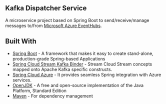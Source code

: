 Kafka Dispatcher Service
----
A microservice project based on Spring Boot to send/receive/manage messages to/from [Microsoft Azure EventHubs](https://azure.microsoft.com/en-us/services/event-hubs/).

## Built With
* [Spring Boot](https://spring.io/projects/spring-boot) - A framework that makes it easy to create stand-alone, production-grade Spring-based Applications
* [Spring Cloud Stream Kafka Binder](https://cloud.spring.io/spring-cloud-stream-binder-kafka/spring-cloud-stream-binder-kafka.html) - Stream Cloud Stream concepts mapped onto Apache Kafka specific constructs.
* [Spring Cloud Azure](https://github.com/microsoft/spring-cloud-azure) -  It provides seamless Spring integration with Azure services.
* [OpenJDK](https://openjdk.java.net/) - A free and open-source implementation of the Java Platform, Standard Edition
* [Maven](https://maven.apache.org/) - For dependency management
